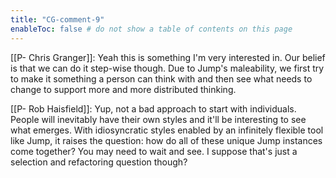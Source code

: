 ```yaml
---
title: "CG-comment-9"
enableToc: false # do not show a table of contents on this page
---
```

[[P- Chris Granger]]: Yeah this is something I'm very interested in. Our belief is that we can do it step-wise though. Due to Jump's maleability, we first try to make it something a person can think with and then see what needs to change to support more and more distributed thinking.

[[P- Rob Haisfield]]: Yup, not a bad approach to start with individuals. People will inevitably have their own styles and it'll be interesting to see what emerges. With idiosyncratic styles enabled by an infinitely flexible tool like Jump, it raises the question: how do all of these unique Jump instances come together? You may need to wait and see. I suppose that's just a selection and refactoring question though?